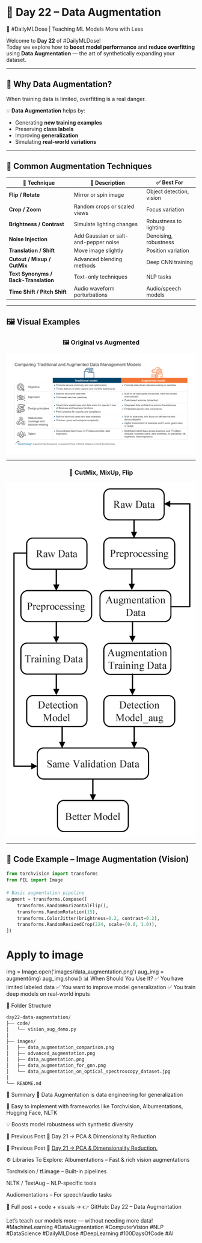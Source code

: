 # 🧪 Day 22 – Data Augmentation  
🔁 #DailyMLDose | Teaching ML Models More with Less

Welcome to **Day 22** of #DailyMLDose!  
Today we explore how to **boost model performance** and **reduce overfitting** using **Data Augmentation** — the art of synthetically expanding your dataset.

---

## 🎯 Why Data Augmentation?

When training data is limited, overfitting is a real danger.

💡 **Data Augmentation** helps by:
- Generating **new training examples**
- Preserving **class labels**
- Improving **generalization**
- Simulating **real-world variations**

---

## 🧰 Common Augmentation Techniques

| 🧠 Technique         | 💬 Description                               | ✅ Best For              |
|----------------------|-----------------------------------------------|---------------------------|
| **Flip / Rotate**     | Mirror or spin image                         | Object detection, vision  |
| **Crop / Zoom**       | Random crops or scaled views                 | Focus variation           |
| **Brightness / Contrast** | Simulate lighting changes                  | Robustness to lighting    |
| **Noise Injection**   | Add Gaussian or salt-and-pepper noise        | Denoising, robustness     |
| **Translation / Shift** | Move image slightly                         | Position variation        |
| **Cutout / Mixup / CutMix** | Advanced blending methods              | Deep CNN training         |
| **Text Synonyms / Back-Translation** | Text-only techniques           | NLP tasks                 |
| **Time Shift / Pitch Shift** | Audio waveform perturbations            | Audio/speech models       |

---

## 🖼️ Visual Examples

<div align="center">

### 🖼 Original vs Augmented

![data_aug_examples](images/data_augmentation_comparison.png)

---

### 🧠 CutMix, MixUp, Flip

![advanced_aug](images/advanced_augmentation.png)

</div>

---

## 🧪 Code Example – Image Augmentation (Vision)

```python
from torchvision import transforms
from PIL import Image

# Basic augmentation pipeline
augment = transforms.Compose([
    transforms.RandomHorizontalFlip(),
    transforms.RandomRotation(15),
    transforms.ColorJitter(brightness=0.2, contrast=0.2),
    transforms.RandomResizedCrop(224, scale=(0.8, 1.0)),
])
```
# Apply to image
img = Image.open('images/data_augmentation.png')
aug_img = augment(img)
aug_img.show()
📊 When Should You Use It?
✅ You have limited labeled data
✅ You want to improve model generalization
✅ You train deep models on real-world inputs

📂 Folder Structure
```
day22-data-augmentation/
├── code/
│   └── vision_aug_demo.py
│
├── images/
│   ├── data_augmentation_comparison.png
│   ├── advanced_augmentation.png
│   ├── data_augmentation.png
│   ├── data_augmentation_for_gnn.png
│   └── data_augmentation_on_optical_spectroscopy_dataset.jpg
|
└── README.md
```
🧠 Summary
🧪 Data Augmentation is data engineering for generalization

🚀 Easy to implement with frameworks like Torchvision, Albumentations, Hugging Face, NLTK

💡 Boosts model robustness with synthetic diversity

🔁 Previous Post
📌 Day 21 → PCA & Dimensionality Reduction

🔁 Previous Post
📌 [Day 21 → PCA & Dimensionality Reduction.](../day21-pca-dimensionality-reduction)

⚙️ Libraries To Explore:
Albumentations – Fast & rich vision augmentations

Torchvision / tf.image – Built-in pipelines

NLTK / TextAug – NLP-specific tools

Audiomentations – For speech/audio tasks

📂 Full post + code + visuals →
👉 GitHub: Day 22 – Data Augmentation

Let’s teach our models more — without needing more data!
#MachineLearning #DataAugmentation #ComputerVision #NLP #DataScience #DailyMLDose #DeepLearning #100DaysOfCode #AI
